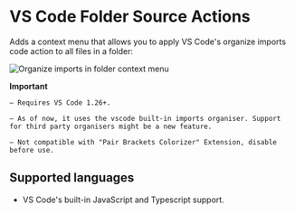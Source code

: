 # VS Code Folder Source Actions

Adds a context menu that allows you to apply VS Code's organize imports code action to all files in a folder:

![Organize imports in folder context menu](https://github.com/n3w0rld94/vscode-folder-source-actions/blob/master/documentation/menu.png)

 **Important** 
    
    — Requires VS Code 1.26+.

    — As of now, it uses the vscode built-in imports organiser. Support for third party organisers might be a new feature.
    
    — Not compatible with "Pair Brackets Colorizer" Extension, disable before use.

## Supported languages

- VS Code's built-in JavaScript and Typescript support.